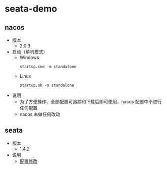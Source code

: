 # seata-demo

## nacos

- 版本
    - 2.0.3
- 启动（单机模式）
    - Windows
        ```
        startup.cmd -m standalone
        ```
    - Linux
        ```
        startup.sh -m standalone
        ```
- 说明
    - 为了方便操作、全部配置可追踪和下载后即可使用，nacos 配置中不进行任何配置
    - nacos 未做任何改动

## seata

- 版本
    - 1.4.2
- 说明
    - [配置修改](./seata)
